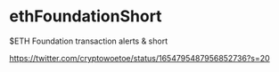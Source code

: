 # ethFoundationShort
$ETH Foundation transaction alerts &amp; short 

https://twitter.com/cryptowoetoe/status/1654795487956852736?s=20





